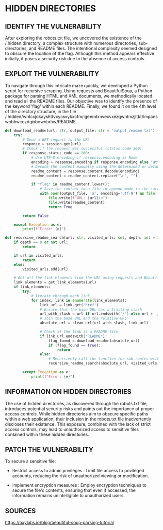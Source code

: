 # HIDDEN DIRECTORIES

## IDENTIFY THE VULNERABILITY

After exploring the robots.txt file, we uncovered the existence of the /.hidden directory, a complex structure with numerous directories, sub-directories, and README files. The intentional complexity seemed designed to obscure the location of the flag. Although this method appears effective initially, it poses a security risk due to the absence of access controls.

## EXPLOIT THE VULNERABILITY

To navigate through this intricate maze quickly, we developed a Python script for recursive scraping. Using requests and BeautifulSoup, a Python package for parsing HTML and XML documents, we methodically located and read all the README files. Our objective was to identify the presence of the keyword 'flag' within each README.
Finally, we found it on the 4th level of the directory structure, in the file /.hidden/whtccjokayshttvxycsvykxcfm/igeemtxnvexvxezqwntmzjltkt/lmpanswobhwcozdqixbowvbrhw/README.

```python
def download_readme(url: str, output_file: str = 'output_readme.txt') -> bool:
    try:
        # Send a GET request to the URL
        response = session.get(url)
        # Check if the request was successful (status code 200)
        if response.status_code == 200:
            # Use UTF-8 encoding if response.encoding is None
            encoding = response.encoding if response.encoding else 'utf-8'
            # Decode the content manually using the determined or default encoding
            readme_content = response.content.decode(encoding)
            readme_content = readme_content.replace("\n", "")

            if "flag" in readme_content.lower():
                # Save the content to a file in append mode in the current directory
                with open(output_file, 'a', encoding='utf-8') as file:
                    file.write(f"URL: {url}\n")
                    file.write(readme_content)
                    return True

        return False

    except Exception as e:
        print(f"Error: {e}")

def recursive_readme_search(url: str, visited_urls: set, depth: int = 10):
    if depth == 0 or not url:
        return

    if url in visited_urls:
        return
    else:
        visited_urls.add(url)

    # Get all the link elements from the URL using requests and BeautifulSoup
    link_elements = get_link_elements(url)
    if link_elements:
        try:
            # Iterate through each link
            for index, link in enumerate(link_elements):
                link_url = link.get('href')
                # Ensure that the base URL has a trailing slash
                url_with_slash = url if url.endswith('/') else url + '/'
                # Join the base URL and the relative URL
                absolute_url = clean_url(url_with_slash, link_url)

                # Check if the link is a README file
                if link_url.endswith("README"):
                    flag_found = download_readme(absolute_url)
                    if (flag_found == True):
                        return
                else:
                    # Recursively call the function for sub-routes with reduced depth
                    recursive_readme_search(absolute_url, visited_urls, depth=depth - 1)

        except Exception as e:
            print(f"Error: {e}")
```

## INFORMATION ON HIDDEN DIRECTORIES

The use of hidden directories, as discovered through the robots.txt file, introduces potential security risks and points out the importance of proper access controls. While hidden directories aim to obscure specific paths within a web application, their inclusion in the robots.txt file inadvertently discloses their existence. This exposure, combined with the lack of strict access controls, may lead to unauthorized access to sensitive files contained within these hidden directories.

## PATCH THE VULNERABILITY

To secure a sensitive file:

- Restrict access to admin privileges :
  Limit file access to privileged accounts, reducing the risk of unauthorized viewing or modification.

- Implement encryption measures :
  Employ encryption techniques to secure the file's contents, ensuring that even if accessed, the information remains unintelligible to unauthorized users.

## SOURCES

https://oxylabs.io/blog/beautiful-soup-parsing-tutorial
